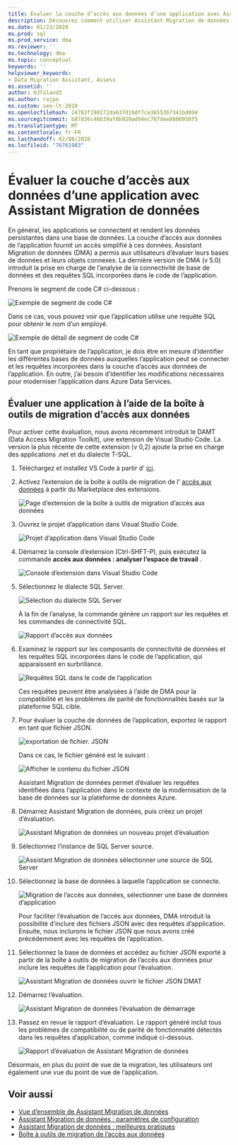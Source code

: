```yaml
---
title: Évaluer la couche d’accès aux données d’une application avec Assistant Migration de données
description: Découvrez comment utiliser Assistant Migration de données pour évaluer la couche d’accès aux données d’une application.
ms.date: 01/23/2020
ms.prod: sql
ms.prod_service: dma
ms.reviewer: ''
ms.technology: dma
ms.topic: conceptual
keywords: ''
helpviewer_keywords:
- Data Migration Assistant, Assess
ms.assetid: ''
author: HJToland3
ms.author: rajpo
ms.custom: seo-lt-2019
ms.openlocfilehash: 24763f190172da637d19df7ce36553b7341bd894
ms.sourcegitcommit: b87d36c46b39af8b929ad94ec707dee8800950f5
ms.translationtype: MT
ms.contentlocale: fr-FR
ms.lasthandoff: 02/08/2020
ms.locfileid: "76761983"
---
```

# <a name="assess-an-apps-data-access-layer-with-data-migration-assistant"></a>Évaluer la couche d’accès aux données d’une application avec Assistant Migration de données

En général, les applications se connectent et rendent les données persistantes dans une base de données. La couche d’accès aux données de l’application fournit un accès simplifié à ces données. Assistant Migration de données (DMA) a permis aux utilisateurs d’évaluer leurs bases de données et leurs objets connexes. La dernière version de DMA (v 5.0) introduit la prise en charge de l’analyse de la connectivité de base de données et des requêtes SQL incorporées dans le code de l’application.

Prenons le segment de code C# ci-dessous :

![Exemple de segment de code C#](../dma/media/dma-assess-app-data-layer/dma-sample-c-sharp-code-segment.png)

Dans ce cas, vous pouvez voir que l’application utilise une requête SQL pour obtenir le nom d’un employé.

![Exemple de détail de segment de code C#](../dma/media/dma-assess-app-data-layer/dma-sample-c-sharp-code-detail.png)

En tant que propriétaire de l’application, je dois être en mesure d’identifier les différentes bases de données auxquelles l’application peut se connecter et les requêtes incorporées dans la couche d’accès aux données de l’application. En outre, j’ai besoin d’identifier les modifications nécessaires pour moderniser l’application dans Azure Data Services.

## <a name="assess-an-app-with-data-access-migration-toolkit"></a>Évaluer une application à l’aide de la boîte à outils de migration d’accès aux données

Pour activer cette évaluation, nous avons récemment introduit le DAMT (Data Access Migration Toolkit), une extension de Visual Studio Code. La version la plus récente de cette extension (v 0,2) ajoute la prise en charge des applications .net et du dialecte T-SQL.

1. Téléchargez et installez VS Code à partir d' [ici](https://code.visualstudio.com/download).
2. Activez l’extension de la boîte à outils de migration de l' [accès aux données](https://marketplace.visualstudio.com/items?itemName=ms-databasemigration.data-access-migration-toolkit) à partir du Marketplace des extensions.

   ![Page d’extension de la boîte à outils de migration d’accès aux données](../dma/media/dma-assess-app-data-layer/dma-damt-extension-page.png)

3. Ouvrez le projet d’application dans Visual Studio Code.

   ![Projet d’application dans Visual Studio Code](../dma/media/dma-assess-app-data-layer/dma-app-project-in-vscode.png)

4. Démarrez la console d’extension (Ctrl-SHFT-P), puis exécutez la commande **accès aux données : analyser l’espace de travail** .

   ![Console d’extension dans Visual Studio Code](../dma/media/dma-assess-app-data-layer/dma-vscode-extension-console.png)

5. Sélectionnez le dialecte SQL Server.

   ![Sélection du dialecte SQL Server](../dma/media/dma-assess-app-data-layer/dma-sql-server-dialect.png)

   À la fin de l’analyse, la commande génère un rapport sur les requêtes et les commandes de connectivité SQL.

   ![Rapport d’accès aux données](../dma/media/dma-assess-app-data-layer/dma-data-access-report.png)

6. Examinez le rapport sur les composants de connectivité de données et les requêtes SQL incorporées dans le code de l’application, qui apparaissent en surbrillance.

   ![Requêtes SQL dans le code de l’application](../dma/media/dma-assess-app-data-layer/dma-sql-queries-in-app-code.png)

   Ces requêtes peuvent être analysées à l’aide de DMA pour la compatibilité et les problèmes de parité de fonctionnalités basés sur la plateforme SQL cible.

7. Pour évaluer la couche de données de l’application, exportez le rapport en tant que fichier JSON.

   ![exportation de fichier. JSON](../dma/media/dma-assess-app-data-layer/dma-json-file-export.png)

   Dans ce cas, le fichier généré est le suivant :

   ![Afficher le contenu du fichier JSON](../dma/media/dma-assess-app-data-layer/dma-json-file-contents.png)

   Assistant Migration de données permet d’évaluer les requêtes identifiées dans l’application dans le contexte de la modernisation de la base de données sur la plateforme de données Azure.

8. Démarrez Assistant Migration de données, puis créez un projet d’évaluation.

   ![Assistant Migration de données un nouveau projet d’évaluation](../dma/media/dma-assess-app-data-layer/dma-new-assessment-project.png)

9. Sélectionnez l’instance de SQL Server source.

   ![Assistant Migration de données sélectionner une source de SQL Server](../dma/media/dma-assess-app-data-layer/dma-select-sql-source.png)

10. Sélectionnez la base de données à laquelle l’application se connecte.

    ![Migration de l’accès aux données, sélectionner une base de données d’application](../dma/media/dma-assess-app-data-layer/dma-select-app-database.png)

    Pour faciliter l’évaluation de l’accès aux données, DMA introduit la possibilité d’inclure des fichiers JSON avec des requêtes d’application. Ensuite, nous inclurons le fichier JSON que nous avons créé précédemment avec les requêtes de l’application.

11. Sélectionnez la base de données et accédez au fichier JSON exporté à partir de la boîte à outils de migration de l’accès aux données pour inclure les requêtes de l’application pour l’évaluation.

    ![Assistant Migration de données ouvrir le fichier JSON DMAT](../dma/media/dma-assess-app-data-layer/dma-open-damt-json-file.png)

12. Démarrez l’évaluation.

    ![Assistant Migration de données l’évaluation de démarrage](../dma/media/dma-assess-app-data-layer/dma-start-assessment.png)

13. Passez en revue le rapport d’évaluation. Le rapport généré inclut tous les problèmes de compatibilité ou de parité de fonctionnalité détectés dans les requêtes d’application, comme indiqué ci-dessous.

    ![Rapport d’évaluation de Assistant Migration de données](../dma/media/dma-assess-app-data-layer/dma-assessment-report.png)

Désormais, en plus du point de vue de la migration, les utilisateurs ont également une vue du point de vue de l’application.

## <a name="see-also"></a>Voir aussi

* [Vue d’ensemble de Assistant Migration de données](../dma/dma-overview.md)
* [Assistant Migration de données : paramètres de configuration](../dma/dma-configurationsettings.md)
* [Assistant Migration de données : meilleures pratiques](../dma/dma-bestpractices.md)
* [Boîte à outils de migration de l’accès aux données](https://marketplace.visualstudio.com/items?itemName=ms-databasemigration.data-access-migration-toolkit)
